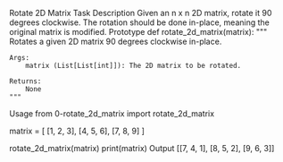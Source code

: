 Rotate 2D Matrix
Task Description
Given an n x n 2D matrix, rotate it 90 degrees clockwise. The rotation should be done in-place, meaning the original matrix is modified.
Prototype
def rotate_2d_matrix(matrix):
    """
    Rotates a given 2D matrix 90 degrees clockwise in-place.
    
    Args:
        matrix (List[List[int]]): The 2D matrix to be rotated.
        
    Returns:
        None
    """
Usage
from 0-rotate_2d_matrix import rotate_2d_matrix

matrix = [
    [1, 2, 3],
    [4, 5, 6],
    [7, 8, 9]
]

rotate_2d_matrix(matrix)
print(matrix)
Output
[[7, 4, 1],
 [8, 5, 2],
 [9, 6, 3]]
